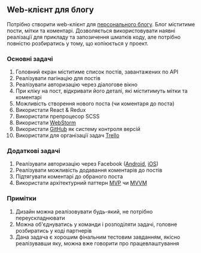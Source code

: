 ## Web-клієнт для блогу

Потрібно створити web-клієнт для [персонального блогу](Blog.md). Блог міститиме пости,
мітки та коментарі. Дозволяється використовувати наявні реалізації для прикладу та
запозичення шматків коду, але потрібно повністю розбиратись у тому, що копіюється у проект.

### Основні задачі
1) Головний екран міститиме список постів, завантажених по АРІ
2) Реалізувати пагінацію для постів
3) Реалізувати авторизацію через діалогове вікно
4) При кліку на пост, відкривати його деталі, які міститимуть мітки та коментарі
5) Можливість створення нового поста (чи коментаря до поста)
6) Використати React & Redux
7) Використати препроцесор SCSS
8) Використати [WebStorm](https://www.jetbrains.com/webstorm/)
9) Використати [GitHub](https://github.com/) як систему контроля версій
10) Використати для організації задач [Trello](https://trello.com/)

### Додаткові задачі
1) Реалізувати авторизацію через Facebook ([Android](https://developers.facebook.com/docs/android/), [iOS](https://developers.facebook.com/docs/ios/))
2) Реалізувати можливість додавання коментарів до постів
3) Підтягувати коментарі до обраного поста
4) Використати архітектурний паттерн [MVP](https://uk.wikipedia.org/wiki/Model-View-Presenter) чи [MVVM](https://uk.wikipedia.org/wiki/Model-View-ViewModel)

### Примітки
1) Дизайн можна реалізовувати будь-який, не потрібно переускладнювати
2) Можна об'єднуватись у команди і розподіляти задачі, головне розбиратись у коді партнерів
3) Дана задача є хорошим фінальним тестовим завданням, якісно реалізувавши яку, можна вже говорити про працевлаштування
